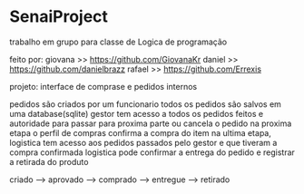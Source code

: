 # SenaiProject

trabalho em grupo para classe de Logica de programação

feito por:
giovana >> https://github.com/GiovanaKr
daniel  >> https://github.com/danielbrazz
rafael  >> https://github.com/Errexis

projeto: interface de comprase e pedidos internos

pedidos são criados por um funcionario
todos os pedidos são salvos em uma database(sqlite)
gestor tem acesso a todos os pedidos feitos e autoridade para passar para proxima parte ou cancela o pedido
na proxima etapa o perfil de compras confirma a compra do item
na ultima etapa, logistica tem acesso aos pedidos passados pelo gestor e que tiveram a compra confirmada
logistica pode confirmar a entrega do pedido e registrar a retirada do produto

criado --> aprovado --> comprado --> entregue --> retirado
